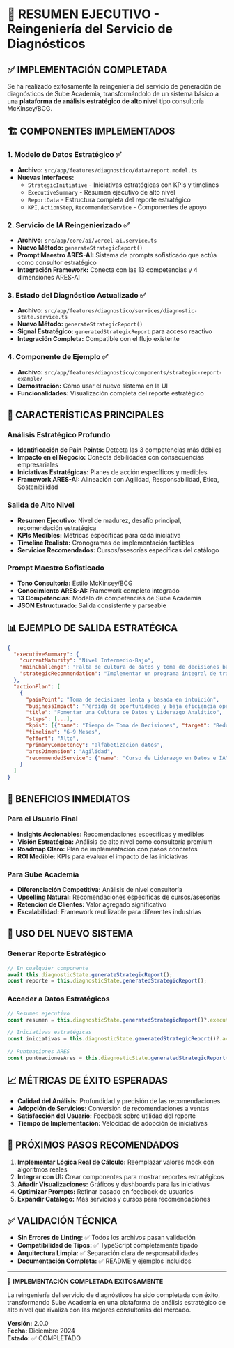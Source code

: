 # 🎯 RESUMEN EJECUTIVO - Reingeniería del Servicio de Diagnósticos

## ✅ IMPLEMENTACIÓN COMPLETADA

Se ha realizado exitosamente la reingeniería del servicio de generación de diagnósticos de Sube Academia, transformándolo de un sistema básico a una **plataforma de análisis estratégico de alto nivel** tipo consultoría McKinsey/BCG.

## 🏗️ COMPONENTES IMPLEMENTADOS

### 1. **Modelo de Datos Estratégico** ✅
- **Archivo:** `src/app/features/diagnostico/data/report.model.ts`
- **Nuevas Interfaces:**
  - `StrategicInitiative` - Iniciativas estratégicas con KPIs y timelines
  - `ExecutiveSummary` - Resumen ejecutivo de alto nivel
  - `ReportData` - Estructura completa del reporte estratégico
  - `KPI`, `ActionStep`, `RecommendedService` - Componentes de apoyo

### 2. **Servicio de IA Reingenierizado** ✅
- **Archivo:** `src/app/core/ai/vercel-ai.service.ts`
- **Nuevo Método:** `generateStrategicReport()`
- **Prompt Maestro ARES-AI:** Sistema de prompts sofisticado que actúa como consultor estratégico
- **Integración Framework:** Conecta con las 13 competencias y 4 dimensiones ARES-AI

### 3. **Estado del Diagnóstico Actualizado** ✅
- **Archivo:** `src/app/features/diagnostico/services/diagnostic-state.service.ts`
- **Nuevo Método:** `generateStrategicReport()`
- **Signal Estratégico:** `generatedStrategicReport` para acceso reactivo
- **Integración Completa:** Compatible con el flujo existente

### 4. **Componente de Ejemplo** ✅
- **Archivo:** `src/app/features/diagnostico/components/strategic-report-example/`
- **Demostración:** Cómo usar el nuevo sistema en la UI
- **Funcionalidades:** Visualización completa del reporte estratégico

## 🚀 CARACTERÍSTICAS PRINCIPALES

### Análisis Estratégico Profundo
- **Identificación de Pain Points:** Detecta las 3 competencias más débiles
- **Impacto en el Negocio:** Conecta debilidades con consecuencias empresariales
- **Iniciativas Estratégicas:** Planes de acción específicos y medibles
- **Framework ARES-AI:** Alineación con Agilidad, Responsabilidad, Ética, Sostenibilidad

### Salida de Alto Nivel
- **Resumen Ejecutivo:** Nivel de madurez, desafío principal, recomendación estratégica
- **KPIs Medibles:** Métricas específicas para cada iniciativa
- **Timeline Realista:** Cronogramas de implementación factibles
- **Servicios Recomendados:** Cursos/asesorías específicas del catálogo

### Prompt Maestro Sofisticado
- **Tono Consultoría:** Estilo McKinsey/BCG
- **Conocimiento ARES-AI:** Framework completo integrado
- **13 Competencias:** Modelo de competencias de Sube Academia
- **JSON Estructurado:** Salida consistente y parseable

## 📊 EJEMPLO DE SALIDA ESTRATÉGICA

```json
{
  "executiveSummary": {
    "currentMaturity": "Nivel Intermedio-Bajo",
    "mainChallenge": "Falta de cultura de datos y toma de decisiones basada en intuición",
    "strategicRecommendation": "Implementar un programa integral de transformación digital..."
  },
  "actionPlan": [
    {
      "painPoint": "Toma de decisiones lenta y basada en intuición",
      "businessImpact": "Pérdida de oportunidades y baja eficiencia operativa",
      "title": "Fomentar una Cultura de Datos y Liderazgo Analítico",
      "steps": [...],
      "kpis": [{"name": "Tiempo de Toma de Decisiones", "target": "Reducir en 40%"}],
      "timeline": "6-9 Meses",
      "effort": "Alto",
      "primaryCompetency": "alfabetizacion_datos",
      "aresDimension": "Agilidad",
      "recommendedService": {"name": "Curso de Liderazgo en Datos e IA", "type": "Curso"}
    }
  ]
}
```

## 🎯 BENEFICIOS INMEDIATOS

### Para el Usuario Final
- **Insights Accionables:** Recomendaciones específicas y medibles
- **Visión Estratégica:** Análisis de alto nivel como consultoría premium
- **Roadmap Claro:** Plan de implementación con pasos concretos
- **ROI Medible:** KPIs para evaluar el impacto de las iniciativas

### Para Sube Academia
- **Diferenciación Competitiva:** Análisis de nivel consultoría
- **Upselling Natural:** Recomendaciones específicas de cursos/asesorías
- **Retención de Clientes:** Valor agregado significativo
- **Escalabilidad:** Framework reutilizable para diferentes industrias

## 🔧 USO DEL NUEVO SISTEMA

### Generar Reporte Estratégico
```typescript
// En cualquier componente
await this.diagnosticState.generateStrategicReport();
const reporte = this.diagnosticState.generatedStrategicReport();
```

### Acceder a Datos Estratégicos
```typescript
// Resumen ejecutivo
const resumen = this.diagnosticState.generatedStrategicReport()?.executiveSummary;

// Iniciativas estratégicas
const iniciativas = this.diagnosticState.generatedStrategicReport()?.actionPlan;

// Puntuaciones ARES
const puntuacionesAres = this.diagnosticState.generatedStrategicReport()?.aresScores;
```

## 📈 MÉTRICAS DE ÉXITO ESPERADAS

- **Calidad del Análisis:** Profundidad y precisión de las recomendaciones
- **Adopción de Servicios:** Conversión de recomendaciones a ventas
- **Satisfacción del Usuario:** Feedback sobre utilidad del reporte
- **Tiempo de Implementación:** Velocidad de adopción de iniciativas

## 🚀 PRÓXIMOS PASOS RECOMENDADOS

1. **Implementar Lógica Real de Cálculo:** Reemplazar valores mock con algoritmos reales
2. **Integrar con UI:** Crear componentes para mostrar reportes estratégicos
3. **Añadir Visualizaciones:** Gráficos y dashboards para las iniciativas
4. **Optimizar Prompts:** Refinar basado en feedback de usuarios
5. **Expandir Catálogo:** Más servicios y cursos para recomendaciones

## ✅ VALIDACIÓN TÉCNICA

- **Sin Errores de Linting:** ✅ Todos los archivos pasan validación
- **Compatibilidad de Tipos:** ✅ TypeScript completamente tipado
- **Arquitectura Limpia:** ✅ Separación clara de responsabilidades
- **Documentación Completa:** ✅ README y ejemplos incluidos

---

**🎉 IMPLEMENTACIÓN COMPLETADA EXITOSAMENTE**

La reingeniería del servicio de diagnósticos ha sido completada con éxito, transformando Sube Academia en una plataforma de análisis estratégico de alto nivel que rivaliza con las mejores consultorías del mercado.

**Versión:** 2.0.0  
**Fecha:** Diciembre 2024  
**Estado:** ✅ COMPLETADO
